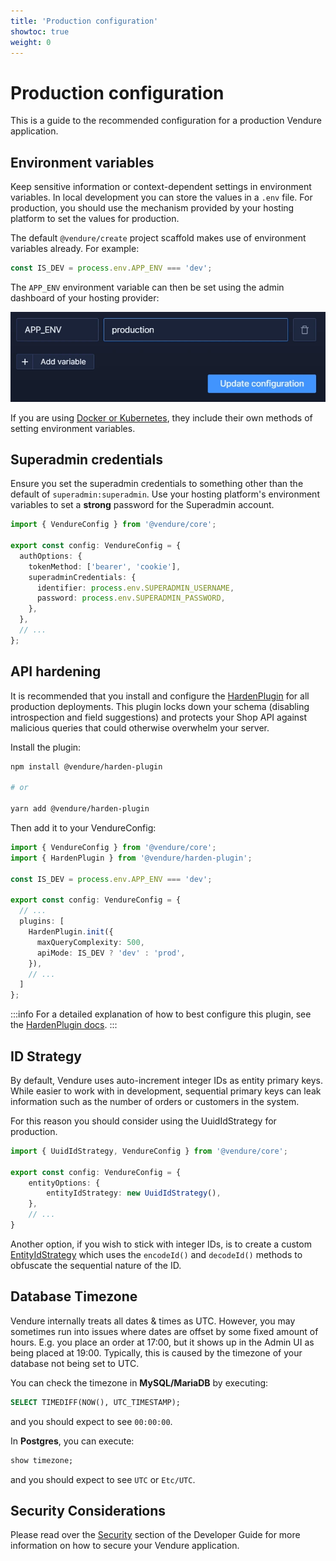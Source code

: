 ```yaml
---
title: 'Production configuration'
showtoc: true
weight: 0
---
```


# Production configuration

This is a guide to the recommended configuration for a production Vendure application.

## Environment variables

Keep sensitive information or context-dependent settings in environment variables. In local development you can store the values in a `.env` file. For production, you should use the mechanism provided by your hosting platform to set the values for production.

The default `@vendure/create` project scaffold makes use of environment variables already. For example:

```ts
const IS_DEV = process.env.APP_ENV === 'dev';
```

The `APP_ENV` environment variable can then be set using the admin dashboard of your hosting provider:

![A typical UI for setting env vars](./env-var-ui.webp)

If you are using [Docker or Kubernetes](/guides/deployment/using-docker), they include their own methods of setting environment variables.

## Superadmin credentials

Ensure you set the superadmin credentials to something other than the default of `superadmin:superadmin`. Use your hosting platform's environment variables to set a **strong** password for the Superadmin account.

```ts
import { VendureConfig } from '@vendure/core';

export const config: VendureConfig = {
  authOptions: {
    tokenMethod: ['bearer', 'cookie'],
    superadminCredentials: {
      identifier: process.env.SUPERADMIN_USERNAME,
      password: process.env.SUPERADMIN_PASSWORD,
    },
  },
  // ...
};
```

## API hardening

It is recommended that you install and configure the [HardenPlugin](/reference/core-plugins/harden-plugin/) for all production deployments. This plugin locks down your schema (disabling introspection and field suggestions) and protects your Shop API against malicious queries that could otherwise overwhelm your server.

Install the plugin: 

```sh
npm install @vendure/harden-plugin

# or

yarn add @vendure/harden-plugin
```

Then add it to your VendureConfig:

```ts
import { VendureConfig } from '@vendure/core';
import { HardenPlugin } from '@vendure/harden-plugin';

const IS_DEV = process.env.APP_ENV === 'dev';

export const config: VendureConfig = {
  // ...
  plugins: [
    HardenPlugin.init({
      maxQueryComplexity: 500,
      apiMode: IS_DEV ? 'dev' : 'prod',
    }),
    // ...
  ]
};
```

:::info
For a detailed explanation of how to best configure this plugin, see the [HardenPlugin docs](/reference/core-plugins/harden-plugin/).
:::

## ID Strategy

By default, Vendure uses auto-increment integer IDs as entity primary keys. While easier to work with in development, sequential primary keys can leak information such as the number of orders or customers in the system.

For this reason you should consider using the UuidIdStrategy for production.

```ts title="src/vendure-config.ts"
import { UuidIdStrategy, VendureConfig } from '@vendure/core';

export const config: VendureConfig = {
    entityOptions: {
        entityIdStrategy: new UuidIdStrategy(),
    },
    // ...
}
```

Another option, if you wish to stick with integer IDs, is to create a custom [EntityIdStrategy](/reference/typescript-api/configuration/entity-id-strategy/) which uses the `encodeId()` and `decodeId()` methods to obfuscate the sequential nature of the ID.

## Database Timezone

Vendure internally treats all dates & times as UTC. However, you may sometimes run into issues where dates are offset by some fixed amount of hours. E.g. you place an order at 17:00, but it shows up in the Admin UI as being placed at 19:00. Typically, this is caused by the timezone of your database not being set to UTC.

You can check the timezone in **MySQL/MariaDB** by executing:

```SQL
SELECT TIMEDIFF(NOW(), UTC_TIMESTAMP);
```
and you should expect to see `00:00:00`.

In **Postgres**, you can execute:
```SQL
show timezone;
```
and you should expect to see `UTC` or `Etc/UTC`.

## Security Considerations

Please read over the [Security](/guides/developer-guide/security) section of the Developer Guide for more information on how to secure your Vendure application.
